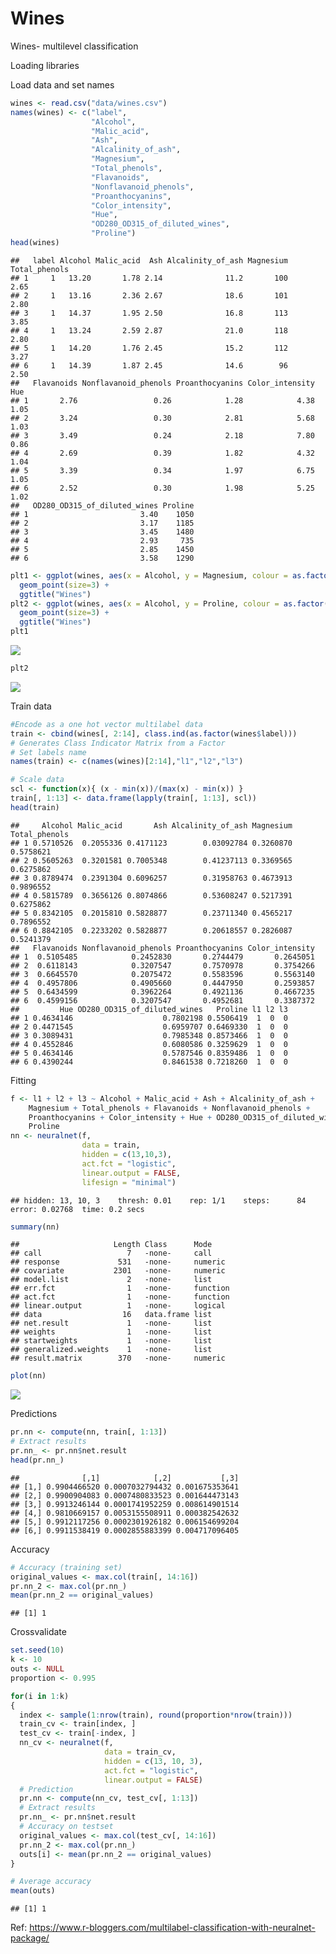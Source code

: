 Wines
================

Wines- multilevel classification

Loading libraries

Load data and set names

``` r
wines <- read.csv("data/wines.csv")
names(wines) <- c("label",
                  "Alcohol",
                  "Malic_acid",
                  "Ash",
                  "Alcalinity_of_ash",
                  "Magnesium",
                  "Total_phenols",
                  "Flavanoids",
                  "Nonflavanoid_phenols",
                  "Proanthocyanins",
                  "Color_intensity",
                  "Hue",
                  "OD280_OD315_of_diluted_wines",
                  "Proline")
head(wines)
```

    ##   label Alcohol Malic_acid  Ash Alcalinity_of_ash Magnesium Total_phenols
    ## 1     1   13.20       1.78 2.14              11.2       100          2.65
    ## 2     1   13.16       2.36 2.67              18.6       101          2.80
    ## 3     1   14.37       1.95 2.50              16.8       113          3.85
    ## 4     1   13.24       2.59 2.87              21.0       118          2.80
    ## 5     1   14.20       1.76 2.45              15.2       112          3.27
    ## 6     1   14.39       1.87 2.45              14.6        96          2.50
    ##   Flavanoids Nonflavanoid_phenols Proanthocyanins Color_intensity  Hue
    ## 1       2.76                 0.26            1.28            4.38 1.05
    ## 2       3.24                 0.30            2.81            5.68 1.03
    ## 3       3.49                 0.24            2.18            7.80 0.86
    ## 4       2.69                 0.39            1.82            4.32 1.04
    ## 5       3.39                 0.34            1.97            6.75 1.05
    ## 6       2.52                 0.30            1.98            5.25 1.02
    ##   OD280_OD315_of_diluted_wines Proline
    ## 1                         3.40    1050
    ## 2                         3.17    1185
    ## 3                         3.45    1480
    ## 4                         2.93     735
    ## 5                         2.85    1450
    ## 6                         3.58    1290

``` r
plt1 <- ggplot(wines, aes(x = Alcohol, y = Magnesium, colour = as.factor(label))) +
  geom_point(size=3) +
  ggtitle("Wines")
plt2 <- ggplot(wines, aes(x = Alcohol, y = Proline, colour = as.factor(label))) +
  geom_point(size=3) +
  ggtitle("Wines")
plt1
```

![](report_files/figure-markdown_github/unnamed-chunk-3-1.png)

``` r
plt2
```

![](report_files/figure-markdown_github/unnamed-chunk-3-2.png)

Train data

``` r
#Encode as a one hot vector multilabel data
train <- cbind(wines[, 2:14], class.ind(as.factor(wines$label))) 
# Generates Class Indicator Matrix from a Factor
# Set labels name
names(train) <- c(names(wines)[2:14],"l1","l2","l3")

# Scale data
scl <- function(x){ (x - min(x))/(max(x) - min(x)) }
train[, 1:13] <- data.frame(lapply(train[, 1:13], scl))
head(train)
```

    ##     Alcohol Malic_acid       Ash Alcalinity_of_ash Magnesium Total_phenols
    ## 1 0.5710526  0.2055336 0.4171123        0.03092784 0.3260870     0.5758621
    ## 2 0.5605263  0.3201581 0.7005348        0.41237113 0.3369565     0.6275862
    ## 3 0.8789474  0.2391304 0.6096257        0.31958763 0.4673913     0.9896552
    ## 4 0.5815789  0.3656126 0.8074866        0.53608247 0.5217391     0.6275862
    ## 5 0.8342105  0.2015810 0.5828877        0.23711340 0.4565217     0.7896552
    ## 6 0.8842105  0.2233202 0.5828877        0.20618557 0.2826087     0.5241379
    ##   Flavanoids Nonflavanoid_phenols Proanthocyanins Color_intensity
    ## 1  0.5105485            0.2452830       0.2744479       0.2645051
    ## 2  0.6118143            0.3207547       0.7570978       0.3754266
    ## 3  0.6645570            0.2075472       0.5583596       0.5563140
    ## 4  0.4957806            0.4905660       0.4447950       0.2593857
    ## 5  0.6434599            0.3962264       0.4921136       0.4667235
    ## 6  0.4599156            0.3207547       0.4952681       0.3387372
    ##         Hue OD280_OD315_of_diluted_wines   Proline l1 l2 l3
    ## 1 0.4634146                    0.7802198 0.5506419  1  0  0
    ## 2 0.4471545                    0.6959707 0.6469330  1  0  0
    ## 3 0.3089431                    0.7985348 0.8573466  1  0  0
    ## 4 0.4552846                    0.6080586 0.3259629  1  0  0
    ## 5 0.4634146                    0.5787546 0.8359486  1  0  0
    ## 6 0.4390244                    0.8461538 0.7218260  1  0  0

Fitting

``` r
f <- l1 + l2 + l3 ~ Alcohol + Malic_acid + Ash + Alcalinity_of_ash + 
    Magnesium + Total_phenols + Flavanoids + Nonflavanoid_phenols + 
    Proanthocyanins + Color_intensity + Hue + OD280_OD315_of_diluted_wines + 
    Proline
nn <- neuralnet(f,
                data = train,
                hidden = c(13,10,3),
                act.fct = "logistic",
                linear.output = FALSE,
                lifesign = "minimal")
```

    ## hidden: 13, 10, 3    thresh: 0.01    rep: 1/1    steps:      84  error: 0.02768  time: 0.2 secs

``` r
summary(nn)
```

    ##                     Length Class      Mode    
    ## call                   7   -none-     call    
    ## response             531   -none-     numeric 
    ## covariate           2301   -none-     numeric 
    ## model.list             2   -none-     list    
    ## err.fct                1   -none-     function
    ## act.fct                1   -none-     function
    ## linear.output          1   -none-     logical 
    ## data                  16   data.frame list    
    ## net.result             1   -none-     list    
    ## weights                1   -none-     list    
    ## startweights           1   -none-     list    
    ## generalized.weights    1   -none-     list    
    ## result.matrix        370   -none-     numeric

``` r
plot(nn)
```

![](report_files/figure-markdown_github/unnamed-chunk-7-1.png)

Predictions

``` r
pr.nn <- compute(nn, train[, 1:13])
# Extract results
pr.nn_ <- pr.nn$net.result
head(pr.nn_)
```

    ##              [,1]            [,2]           [,3]
    ## [1,] 0.9904466520 0.0007032794432 0.001675353641
    ## [2,] 0.9900904083 0.0007480833523 0.001644473143
    ## [3,] 0.9913246144 0.0001741952259 0.008614901514
    ## [4,] 0.9810669157 0.0053155508911 0.000382542632
    ## [5,] 0.9912117256 0.0002301926182 0.006154699204
    ## [6,] 0.9911538419 0.0002855883399 0.004717096405

Accuracy

``` r
# Accuracy (training set)
original_values <- max.col(train[, 14:16])
pr.nn_2 <- max.col(pr.nn_)
mean(pr.nn_2 == original_values)
```

    ## [1] 1

Crossvalidate

``` r
set.seed(10)
k <- 10
outs <- NULL
proportion <- 0.995

for(i in 1:k)
{
  index <- sample(1:nrow(train), round(proportion*nrow(train)))
  train_cv <- train[index, ]
  test_cv <- train[-index, ]
  nn_cv <- neuralnet(f,
                     data = train_cv,
                     hidden = c(13, 10, 3),
                     act.fct = "logistic",
                     linear.output = FALSE)
  # Prediction
  pr.nn <- compute(nn_cv, test_cv[, 1:13])
  # Extract results
  pr.nn_ <- pr.nn$net.result
  # Accuracy on testset
  original_values <- max.col(test_cv[, 14:16])
  pr.nn_2 <- max.col(pr.nn_)
  outs[i] <- mean(pr.nn_2 == original_values)
}
```

``` r
# Average accuracy
mean(outs)
```

    ## [1] 1

Ref: <https://www.r-bloggers.com/multilabel-classification-with-neuralnet-package/>
